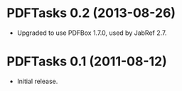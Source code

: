 PDFTasks 0.2 (2013-08-26)
=========================

- Upgraded to use PDFBox 1.7.0, used by JabRef 2.7.


PDFTasks 0.1 (2011-08-12)
=========================

- Initial release.
